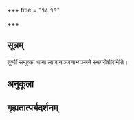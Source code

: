 +++
title = "१८ ११"

+++
## सूत्रम्
तूष्णीं सम्पुष्का धाना लाजानाञ्जनाभ्यञ्जने स्थगरोशीरमिति।
## अनुकूला

## गृह्यतात्पर्यदर्शनम्

